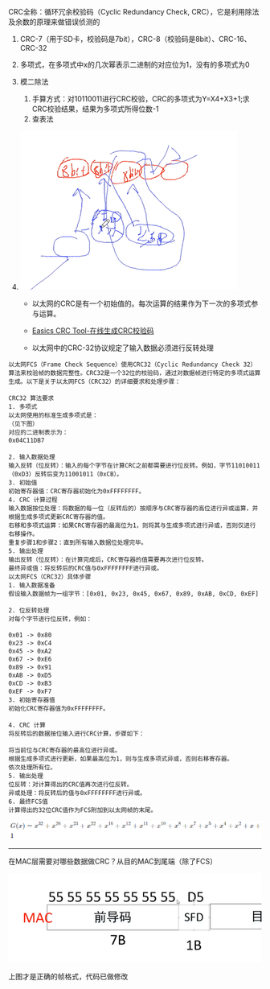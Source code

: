 CRC全称：循环冗余校验码（Cyclic Redundancy Check, CRC），它是利用除法及余数的原理来做错误侦测的

1. CRC-7（用于SD卡，校验码是7bit），CRC-8（校验码是8bit）、CRC-16、CRC-32

2. 多项式，在多项式中x的几次幂表示二进制的对应位为1，没有的多项式为0

3. 模二除法

   1. 手算方式：对10110011进行CRC校验，CRC的多项式为Y=X4+X3+1;求CRC校验结果，结果为多项式所得位数-1
   2. 查表法

4. ![image-20240613085445097](以太网CRC-32校验模块.assets/image-20240613085445097.png)

   - 以太网的CRC是有一个初始值的。每次运算的结果作为下一次的多项式参与运算。

   - [Easics CRC Tool-在线生成CRC校验码](https://crctool.easics.be/)
   - 以太网中的CRC-32协议规定了输入数据必须进行反转处理

```
以太网FCS（Frame Check Sequence）使用CRC32（Cyclic Redundancy Check 32）算法来校验帧的数据完整性。CRC32是一个32位的校验码，通过对数据帧进行特定的多项式运算生成。以下是关于以太网FCS（CRC32）的详细要求和处理步骤：

CRC32 算法要求
1. 多项式
以太网使用的标准生成多项式是：
（见下图）
对应的二进制表示为：
0x04C11DB7

2. 输入数据处理
输入反转（位反转）：输入的每个字节在计算CRC之前都需要进行位反转。例如，字节11010011（0xD3）反转后变为11001011（0xCB）。
3. 初始值
初始寄存器值：CRC寄存器初始化为0xFFFFFFFF。
4. CRC 计算过程
输入数据按位处理：将数据的每一位（反转后的）按顺序与CRC寄存器的高位进行异或运算，并根据生成多项式更新CRC寄存器的值。
右移和多项式运算：如果CRC寄存器的最高位为1，则将其与生成多项式进行异或，否则仅进行右移操作。
重复步骤1和步骤2：直到所有输入数据位处理完毕。
5. 输出处理
输出反转（位反转）：在计算完成后，CRC寄存器的值需要再次进行位反转。
最终异或值：将反转后的CRC值与0xFFFFFFFF进行异或。
以太网FCS（CRC32）具体步骤
1. 输入数据准备
假设输入数据帧为一组字节：[0x01, 0x23, 0x45, 0x67, 0x89, 0xAB, 0xCD, 0xEF]

2. 位反转处理
对每个字节进行位反转，例如：

0x01 -> 0x80
0x23 -> 0xC4
0x45 -> 0xA2
0x67 -> 0xE6
0x89 -> 0x91
0xAB -> 0xD5
0xCD -> 0xB3
0xEF -> 0xF7
3. 初始寄存器值
初始化CRC寄存器值为0xFFFFFFFF。

4. CRC 计算
将反转后的数据按位输入进行CRC计算，步骤如下：

将当前位与CRC寄存器的最高位进行异或。
根据生成多项式进行更新，如果最高位为1，则与生成多项式异或，否则右移寄存器。
依次处理所有位。
5. 输出处理
位反转：对计算得出的CRC值再次进行位反转。
异或处理：将反转后的值与0xFFFFFFFF进行异或。
6. 最终FCS值
计算得出的32位CRC值作为FCS附加到以太网帧的末尾。
```

![image-20240613092956680](以太网CRC-32校验模块.assets/image-20240613092956680.png)

---

在MAC层需要对哪些数据做CRC？从目的MAC到尾端（除了FCS）

![image-20240613134715293](以太网CRC-32校验模块.assets/image-20240613134715293.png)

上图才是正确的帧格式，代码已做修改